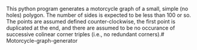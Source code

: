 This python program generates a motorcycle graph of a small, simple (no holes) polygon. The number of sides is expected to be less than 100 or so. The points are assumed defined counter-clockwise, the first point is duplicated at the end, and there are assumed to be no occurance of successive colinear corner triples (i.e., no redundant corners).# Motorcycle-graph-generator
